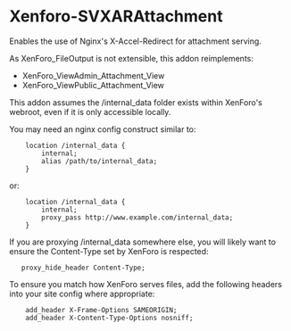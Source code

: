 Xenforo-SVXARAttachment
======================

Enables the use of Nginx's X-Accel-Redirect for attachment serving.

As XenForo_FileOutput is not extensible, this addon reimplements:
- XenForo_ViewAdmin_Attachment_View
- XenForo_ViewPublic_Attachment_View

This addon assumes the /internal_data folder exists within XenForo's webroot, even if it is only accessible locally.

You may need an nginx config construct similar to:
```
    location /internal_data {
        internal;
        alias /path/to/internal_data;
    }
```    
or:
```
    location /internal_data { 
        internal;
        proxy_pass http://www.example.com/internal_data; 
    }
```
If you are proxying /internal_data somewhere else, you will likely want to ensure the Content-Type set by XenForo is respected:
 ```
    proxy_hide_header Content-Type;
```

To ensure you match how XenForo serves files, add the following headers into your site config where appropriate:
```
    add_header X-Frame-Options SAMEORIGIN;
    add_header X-Content-Type-Options nosniff;
```

